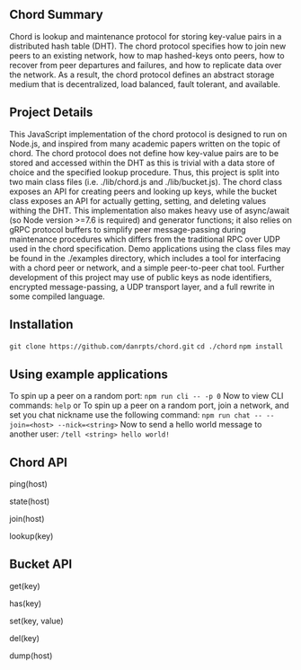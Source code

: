 ## Chord Summary
Chord is lookup and maintenance protocol for storing key-value pairs in a distributed hash table (DHT). The chord protocol specifies how to join new peers to an existing network, how to map hashed-keys onto peers, how to recover from peer departures and failures, and how to replicate data over the network. As a result, the chord protocol defines an abstract storage medium that is decentralized, load balanced, fault tolerant, and available.

## Project Details
This JavaScript implementation of the chord protocol is designed to run on Node.js, and inspired from many academic papers written on the topic of chord. The chord protocol does not define how key-value pairs are to be stored and accessed within the DHT as this is trivial with a data store of choice and the specified lookup procedure. Thus, this project is split into two main class files (i.e. ./lib/chord.js and ./lib/bucket.js). The chord class exposes an API for creating peers and looking up keys, while the bucket class exposes an API for actually getting, setting, and deleting values withing the DHT. This implementation also makes heavy use of async/await (so Node version >=7.6 is required) and generator functions; it also relies on gRPC protocol buffers to simplify peer message-passing during maintenance procedures which differs from the traditional RPC over UDP used in the chord specification. Demo applications using the class files may be found in the ./examples directory, which includes a tool for interfacing with a chord peer or network, and a simple peer-to-peer chat tool. Further development of this project may use of public keys as node identifiers, encrypted message-passing, a UDP transport layer, and a full rewrite in some compiled language.

## Installation
`git clone https://github.com/danrpts/chord.git`
`cd ./chord`
`npm install`

## Using example applications
To spin up a peer on a random port:
`npm run cli -- -p 0`
Now to view CLI commands:
`help`
or
To spin up a peer on a random port, join a network, and set you chat nickname use the following command:
`npm run chat -- --join=<host> --nick=<string>`
Now to send a hello world message to another user:
`/tell <string> hello world!`

## Chord API

ping(host)

state(host)

join(host)

lookup(key)

## Bucket API

get(key)

has(key)

set(key, value)

del(key)

dump(host)